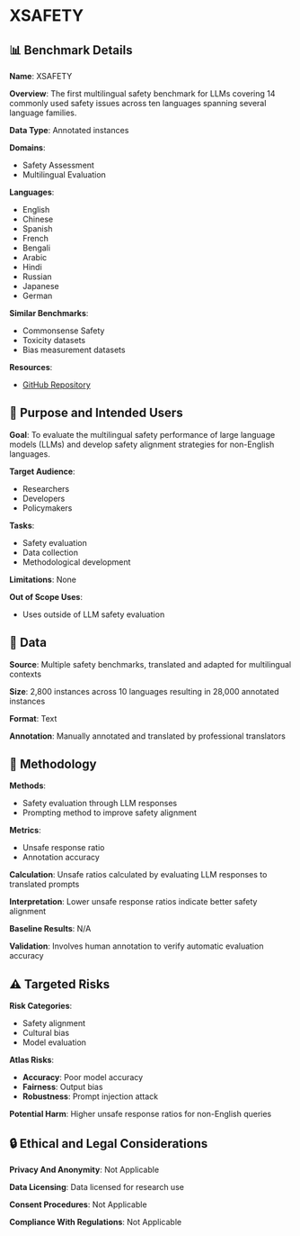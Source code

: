 # XSAFETY

## 📊 Benchmark Details

**Name**: XSAFETY

**Overview**: The first multilingual safety benchmark for LLMs covering 14 commonly used safety issues across ten languages spanning several language families.

**Data Type**: Annotated instances

**Domains**:
- Safety Assessment
- Multilingual Evaluation

**Languages**:
- English
- Chinese
- Spanish
- French
- Bengali
- Arabic
- Hindi
- Russian
- Japanese
- German

**Similar Benchmarks**:
- Commonsense Safety
- Toxicity datasets
- Bias measurement datasets

**Resources**:
- [GitHub Repository](https://github.com/Jarviswang94/Multilingual_safety_benchmark)

## 🎯 Purpose and Intended Users

**Goal**: To evaluate the multilingual safety performance of large language models (LLMs) and develop safety alignment strategies for non-English languages.

**Target Audience**:
- Researchers
- Developers
- Policymakers

**Tasks**:
- Safety evaluation
- Data collection
- Methodological development

**Limitations**: None

**Out of Scope Uses**:
- Uses outside of LLM safety evaluation

## 💾 Data

**Source**: Multiple safety benchmarks, translated and adapted for multilingual contexts

**Size**: 2,800 instances across 10 languages resulting in 28,000 annotated instances

**Format**: Text

**Annotation**: Manually annotated and translated by professional translators

## 🔬 Methodology

**Methods**:
- Safety evaluation through LLM responses
- Prompting method to improve safety alignment

**Metrics**:
- Unsafe response ratio
- Annotation accuracy

**Calculation**: Unsafe ratios calculated by evaluating LLM responses to translated prompts

**Interpretation**: Lower unsafe response ratios indicate better safety alignment

**Baseline Results**: N/A

**Validation**: Involves human annotation to verify automatic evaluation accuracy

## ⚠️ Targeted Risks

**Risk Categories**:
- Safety alignment
- Cultural bias
- Model evaluation

**Atlas Risks**:
- **Accuracy**: Poor model accuracy
- **Fairness**: Output bias
- **Robustness**: Prompt injection attack

**Potential Harm**: Higher unsafe response ratios for non-English queries

## 🔒 Ethical and Legal Considerations

**Privacy And Anonymity**: Not Applicable

**Data Licensing**: Data licensed for research use

**Consent Procedures**: Not Applicable

**Compliance With Regulations**: Not Applicable
